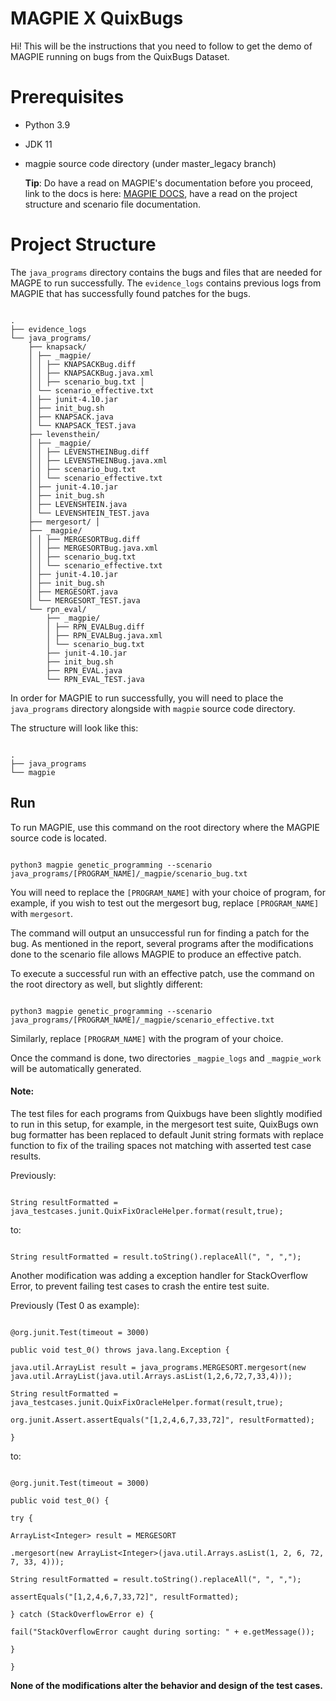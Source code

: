﻿
# MAGPIE X QuixBugs

  

Hi! This will be the instructions that you need to follow to get the demo of MAGPIE running on bugs from the QuixBugs Dataset.

  
  

# Prerequisites

  

- Python 3.9

- JDK 11

- magpie source code directory (under master_legacy branch)

  **Tip**: Do have a read on MAGPIE's documentation before you proceed, link to the docs is here: [MAGPIE DOCS](https://github.com/bloa/magpie/tree/master/docs), have a read on the project structure and scenario file documentation.

# Project Structure



The `java_programs` directory contains the bugs and files that are needed for MAGPE to run successfully. The `evidence_logs` contains previous logs from MAGPIE that has successfully found patches for the bugs.

```

. 
├── evidence_logs 
└── java_programs/ 
	├── knapsack/ 
	│ ├── _magpie/ 
	│ │ ├── KNAPSACKBug.diff 
	│ │ ├── KNAPSACKBug.java.xml 
	│ │ ├── scenario_bug.txt │ 
	│ └── scenario_effective.txt 
	│ ├── junit-4.10.jar 
	│ ├── init_bug.sh 
	│ ├── KNAPSACK.java 
	│ └── KNAPSACK_TEST.java 
	├── levensthein/ 
	│ ├── _magpie/ 
	│ │ ├── LEVENSTHEINBug.diff 
	│ │ ├── LEVENSTHEINBug.java.xml 
	│ │ ├── scenario_bug.txt 
	│ │ └── scenario_effective.txt 
	│ ├── junit-4.10.jar 
	│ ├── init_bug.sh 
	│ ├── LEVENSHTEIN.java 
	│ └── LEVENSHTEIN_TEST.java 
	├── mergesort/ │ 
	├── _magpie/ 
	│ │ ├── MERGESORTBug.diff 
	│ │ ├── MERGESORTBug.java.xml 
	│ │ ├── scenario_bug.txt 
	│ │ └── scenario_effective.txt 
	│ ├── junit-4.10.jar 
	│ ├── init_bug.sh 
	│ ├── MERGESORT.java 
	│ └── MERGESORT_TEST.java 
	└── rpn_eval/ 
		├── _magpie/ 
		│ ├── RPN_EVALBug.diff 
		│ ├── RPN_EVALBug.java.xml 
		│ └── scenario_bug.txt 
		├── junit-4.10.jar 
		├── init_bug.sh 
		├── RPN_EVAL.java 
		└── RPN_EVAL_TEST.java

```

  

In order for MAGPIE to run successfully, you will need to place the `java_programs` directory alongside with `magpie` source code directory.

  

The structure will look like this:

```

.
├── java_programs
└── magpie

```

  

## Run

  

To run MAGPIE, use this command on the root directory where the MAGPIE source code is located.

  

```

python3 magpie genetic_programming --scenario java_programs/[PROGRAM_NAME]/_magpie/scenario_bug.txt

```
You will need to replace the `[PROGRAM_NAME]` with your choice of program,  for example, if you wish to test out the mergesort bug, replace `[PROGRAM_NAME]` with `mergesort`.   

The command will output an unsuccessful run for finding a patch for the bug.
As mentioned in the report, several programs after the modifications done to the scenario file allows MAGPIE to produce an effective patch. 

To execute a successful run with an effective patch, use the command on the root directory as well, but slightly different:

  

```

python3 magpie genetic_programming --scenario java_programs/[PROGRAM_NAME]/_magpie/scenario_effective.txt

```
Similarly, replace `[PROGRAM_NAME]` with the program of your choice.

Once the command is done, two directories `_magpie_logs` and `_magpie_work`
will be automatically generated. 
  

#### Note:

The test files for each programs from Quixbugs have been slightly modified to run in this setup, for example, in the mergesort test suite, QuixBugs own bug formatter has been replaced to default Junit string formats with replace function to fix of the trailing spaces not matching with asserted test case results.

  

Previously:

```

String resultFormatted = java_testcases.junit.QuixFixOracleHelper.format(result,true);

```

to:

```

String resultFormatted = result.toString().replaceAll(", ", ",");

```

  

Another modification was adding a exception handler for StackOverflow Error, to prevent failing test cases to crash the entire test suite.

  

Previously (Test 0 as example):

```

@org.junit.Test(timeout = 3000)

public void test_0() throws java.lang.Exception {

java.util.ArrayList result = java_programs.MERGESORT.mergesort(new java.util.ArrayList(java.util.Arrays.asList(1,2,6,72,7,33,4)));

String resultFormatted = java_testcases.junit.QuixFixOracleHelper.format(result,true);

org.junit.Assert.assertEquals("[1,2,4,6,7,33,72]", resultFormatted);

}

```

to:

```

@org.junit.Test(timeout = 3000)

public void test_0() {

try {

ArrayList<Integer> result = MERGESORT

.mergesort(new ArrayList<Integer>(java.util.Arrays.asList(1, 2, 6, 72, 7, 33, 4)));

String resultFormatted = result.toString().replaceAll(", ", ",");

assertEquals("[1,2,4,6,7,33,72]", resultFormatted);

} catch (StackOverflowError e) {

fail("StackOverflowError caught during sorting: " + e.getMessage());

}

}

```

  

**None of the modifications alter the behavior and design of the test cases.**
